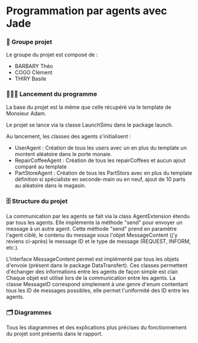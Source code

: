 
# Programmation par agents avec Jade

### 👥 Groupe projet

Le groupe du projet est composé de :

- BARBARY Théo
- COGO Clément
- THIRY Basile


### 👨🏻‍💻 Lancement du programme 

La base du projet est la même que celle récupéré via le template de Monsieur Adam.

Le projet se lance via la classe LaunchSimu dans le package launch.

Au lancement, les classes des agents s'initialisent :

- UserAgent : Création de tous les users avec un en plus du template un montent aléatoire dans le porte monaie.
- RepairCoffeeAgent : Création de tous les repairCoffees et aucun ajout comparé au template 
- PartStoreAgent : Création de tous les PartStors avec en plus du template définition si spécialiste en seconde-main ou en neuf, ajout de 10 parts au aléatoire dans le magasin.


### 🗄️ Structure du projet 

La communication par les agents se fait via la class AgentExtension étendu par tous les agents. Elle implémente la méthode "send" pour envoyer un message à un autre agent.
Cette méthode "send" prend en paramètre l'agent ciblé, le contenu du message sous l'objet MessageContent (j'y reviens ci-après) le message ID et le type de message (REQUEST, INFORM, etc.).

L'interface MessageContent permet est implémenté par tous les objets d'envoie (présent dans le package DataTransfert). Ces classes permettent d'échanger des informations entre les agents de façon simple est clair. Chaque objet est utilisé lors de la communication entre les agents.
La classe MessageID correspond simplement à une genre d'enum contentant tous les ID de messages possibles, elle permet l'uniformité des ID entre les agents.


### 🗂️ Diagrammes

Tous les diagrammes et des explications plus précises du fonctionnement du projet sont présents dans le rapport.